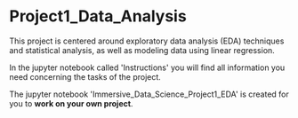 # Project1_Data_Analysis
This project is centered around exploratory data 
analysis (EDA) techniques and statistical analysis, 
as well as modeling data using linear regression.

In the jupyter notebook called 'Instructions' you will 
find all information you need concerning the tasks 
of the project.

The jupyter notebook 'Immersive_Data_Science_Project1_EDA'
is created for you to **work on your own project**.
